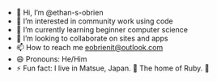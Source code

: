 - 👋 Hi, I’m @ethan-s-obrien
- 👀 I’m interested in community work using code
- 🌱 I’m currently learning beginner computer science
- 💞️ I’m looking to collaborate on sites and apps
- 📫 How to reach me eobrienit@outlook.com
- 😄 Pronouns: He/Him
- ⚡ Fun fact: I live in Matsue, Japan. 🏯 The home of Ruby. 💎

<!---
ethan-s-obrien/ethan-s-obrien is a ✨ special ✨ repository because its `README.md` (this file) appears on your GitHub profile.
You can click the Preview link to take a look at your changes.
--->
